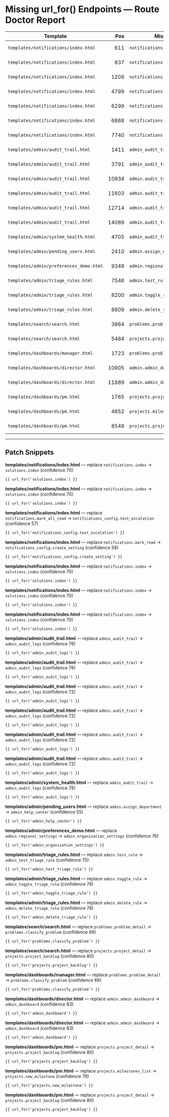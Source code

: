 # Missing url_for() Endpoints — Route Doctor Report

| Template | Pos | Missing | Best Match | Confidence | Other Suggestions |
|---|---:|---|---|---:|---|
| `templates/notifications/index.html` | 611 | `notifications.index` | `solutions.index` | 70 | notifications_config.debug_data(64), notifications_config.edit_setting(61) |
| `templates/notifications/index.html` | 837 | `notifications.index` | `solutions.index` | 70 | notifications_config.debug_data(64), notifications_config.edit_setting(61) |
| `templates/notifications/index.html` | 1209 | `notifications.mark_all_read` | `notifications_config.test_escalation` | 57 | notifications_config.create_setting(54), notifications_config.reset_defaults(54) |
| `templates/notifications/index.html` | 4799 | `notifications.mark_read` | `notifications_config.create_setting` | 58 | notifications_config.reset_defaults(58), notifications_config.edit_setting(57) |
| `templates/notifications/index.html` | 6299 | `notifications.index` | `solutions.index` | 70 | notifications_config.debug_data(64), notifications_config.edit_setting(61) |
| `templates/notifications/index.html` | 6868 | `notifications.index` | `solutions.index` | 70 | notifications_config.debug_data(64), notifications_config.edit_setting(61) |
| `templates/notifications/index.html` | 7740 | `notifications.index` | `solutions.index` | 70 | notifications_config.debug_data(64), notifications_config.edit_setting(61) |
| `templates/admin/audit_trail.html` | 1411 | `admin_audit_trail` | `admin_audit_logs` | 78 | admin_edit_user(68), admin_delete_triage_rule(63) |
| `templates/admin/audit_trail.html` | 3791 | `admin_audit_trail` | `admin_audit_logs` | 78 | admin_edit_user(68), admin_delete_triage_rule(63) |
| `templates/admin/audit_trail.html` | 10934 | `admin.audit_trail` | `admin_audit_logs` | 72 | admin_edit_user(62), admin_delete_triage_rule(58) |
| `templates/admin/audit_trail.html` | 11603 | `admin.audit_trail` | `admin_audit_logs` | 72 | admin_edit_user(62), admin_delete_triage_rule(58) |
| `templates/admin/audit_trail.html` | 12714 | `admin.audit_trail` | `admin_audit_logs` | 72 | admin_edit_user(62), admin_delete_triage_rule(58) |
| `templates/admin/audit_trail.html` | 14089 | `admin.audit_trail` | `admin_audit_logs` | 72 | admin_edit_user(62), admin_delete_triage_rule(58) |
| `templates/admin/system_health.html` | 4705 | `admin_audit_trail` | `admin_audit_logs` | 78 | admin_edit_user(68), admin_delete_triage_rule(63) |
| `templates/admin/pending_users.html` | 2410 | `admin.assign_department` | `admin_help_center` | 55 | admin_delete_help_article(54), admin_import_result(52) |
| `templates/admin/preferences_demo.html` | 9349 | `admin.regional_settings` | `admin_organization_settings` | 76 | admin_settings(75), admin_delete_setting(69) |
| `templates/admin/triage_rules.html` | 7546 | `admin.test_rule` | `admin_test_triage_rule` | 75 | admin_triage_rules(72), admin_toggle_triage_rule(66) |
| `templates/admin/triage_rules.html` | 8200 | `admin.toggle_rule` | `admin_toggle_triage_rule` | 78 | admin_triage_rules(74), admin_toggle_user_status(68) |
| `templates/admin/triage_rules.html` | 8809 | `admin.delete_rule` | `admin_delete_triage_rule` | 78 | admin_delete_help_article(71), admin_delete_setting(70) |
| `templates/search/search.html` | 3864 | `problems.problem_detail` | `problems.classify_problem` | 66 | problems.edit(66), review.project_detail(63) |
| `templates/search/search.html` | 5484 | `projects.project_detail` | `projects.project_backlog` | 80 | review.project_detail(77), projects.new_project(74) |
| `templates/dashboards/manager.html` | 1723 | `problems.problem_detail` | `problems.classify_problem` | 66 | problems.edit(66), review.project_detail(63) |
| `templates/dashboards/director.html` | 10905 | `admin.admin_dashboard` | `admin_dashboard` | 83 | dashboards.admin_dashboard(76), platform_admin.dashboard(66) |
| `templates/dashboards/director.html` | 11889 | `admin.admin_dashboard` | `admin_dashboard` | 83 | dashboards.admin_dashboard(76), platform_admin.dashboard(66) |
| `templates/dashboards/pm.html` | 1765 | `projects.project_detail` | `projects.project_backlog` | 80 | review.project_detail(77), projects.new_project(74) |
| `templates/dashboards/pm.html` | 4852 | `projects.milestones_list` | `projects.new_milestone` | 78 | projects.edit_milestone(76), projects.delete_milestone(73) |
| `templates/dashboards/pm.html` | 8549 | `projects.project_detail` | `projects.project_backlog` | 80 | review.project_detail(77), projects.new_project(74) |

---

## Patch Snippets
**templates/notifications/index.html** — replace `notifications.index` → `solutions.index` (confidence 70)

```jinja
{{ url_for('solutions.index') }}
```

**templates/notifications/index.html** — replace `notifications.index` → `solutions.index` (confidence 70)

```jinja
{{ url_for('solutions.index') }}
```

**templates/notifications/index.html** — replace `notifications.mark_all_read` → `notifications_config.test_escalation` (confidence 57)

```jinja
{{ url_for('notifications_config.test_escalation') }}
```

**templates/notifications/index.html** — replace `notifications.mark_read` → `notifications_config.create_setting` (confidence 58)

```jinja
{{ url_for('notifications_config.create_setting') }}
```

**templates/notifications/index.html** — replace `notifications.index` → `solutions.index` (confidence 70)

```jinja
{{ url_for('solutions.index') }}
```

**templates/notifications/index.html** — replace `notifications.index` → `solutions.index` (confidence 70)

```jinja
{{ url_for('solutions.index') }}
```

**templates/notifications/index.html** — replace `notifications.index` → `solutions.index` (confidence 70)

```jinja
{{ url_for('solutions.index') }}
```

**templates/admin/audit_trail.html** — replace `admin_audit_trail` → `admin_audit_logs` (confidence 78)

```jinja
{{ url_for('admin_audit_logs') }}
```

**templates/admin/audit_trail.html** — replace `admin_audit_trail` → `admin_audit_logs` (confidence 78)

```jinja
{{ url_for('admin_audit_logs') }}
```

**templates/admin/audit_trail.html** — replace `admin.audit_trail` → `admin_audit_logs` (confidence 72)

```jinja
{{ url_for('admin_audit_logs') }}
```

**templates/admin/audit_trail.html** — replace `admin.audit_trail` → `admin_audit_logs` (confidence 72)

```jinja
{{ url_for('admin_audit_logs') }}
```

**templates/admin/audit_trail.html** — replace `admin.audit_trail` → `admin_audit_logs` (confidence 72)

```jinja
{{ url_for('admin_audit_logs') }}
```

**templates/admin/audit_trail.html** — replace `admin.audit_trail` → `admin_audit_logs` (confidence 72)

```jinja
{{ url_for('admin_audit_logs') }}
```

**templates/admin/system_health.html** — replace `admin_audit_trail` → `admin_audit_logs` (confidence 78)

```jinja
{{ url_for('admin_audit_logs') }}
```

**templates/admin/pending_users.html** — replace `admin.assign_department` → `admin_help_center` (confidence 55)

```jinja
{{ url_for('admin_help_center') }}
```

**templates/admin/preferences_demo.html** — replace `admin.regional_settings` → `admin_organization_settings` (confidence 76)

```jinja
{{ url_for('admin_organization_settings') }}
```

**templates/admin/triage_rules.html** — replace `admin.test_rule` → `admin_test_triage_rule` (confidence 75)

```jinja
{{ url_for('admin_test_triage_rule') }}
```

**templates/admin/triage_rules.html** — replace `admin.toggle_rule` → `admin_toggle_triage_rule` (confidence 78)

```jinja
{{ url_for('admin_toggle_triage_rule') }}
```

**templates/admin/triage_rules.html** — replace `admin.delete_rule` → `admin_delete_triage_rule` (confidence 78)

```jinja
{{ url_for('admin_delete_triage_rule') }}
```

**templates/search/search.html** — replace `problems.problem_detail` → `problems.classify_problem` (confidence 66)

```jinja
{{ url_for('problems.classify_problem') }}
```

**templates/search/search.html** — replace `projects.project_detail` → `projects.project_backlog` (confidence 80)

```jinja
{{ url_for('projects.project_backlog') }}
```

**templates/dashboards/manager.html** — replace `problems.problem_detail` → `problems.classify_problem` (confidence 66)

```jinja
{{ url_for('problems.classify_problem') }}
```

**templates/dashboards/director.html** — replace `admin.admin_dashboard` → `admin_dashboard` (confidence 83)

```jinja
{{ url_for('admin_dashboard') }}
```

**templates/dashboards/director.html** — replace `admin.admin_dashboard` → `admin_dashboard` (confidence 83)

```jinja
{{ url_for('admin_dashboard') }}
```

**templates/dashboards/pm.html** — replace `projects.project_detail` → `projects.project_backlog` (confidence 80)

```jinja
{{ url_for('projects.project_backlog') }}
```

**templates/dashboards/pm.html** — replace `projects.milestones_list` → `projects.new_milestone` (confidence 78)

```jinja
{{ url_for('projects.new_milestone') }}
```

**templates/dashboards/pm.html** — replace `projects.project_detail` → `projects.project_backlog` (confidence 80)

```jinja
{{ url_for('projects.project_backlog') }}
```

